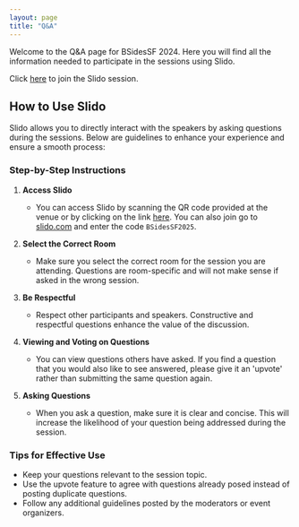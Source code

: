 ```yaml
---
layout: page
title: "Q&A"
--- 
```


Welcome to the Q&A page for BSidesSF 2024. Here you will find all the information needed to participate in the sessions using Slido.

Click [here](https://app.sli.do/event/oqXWxYFPwSacPNv5D4Y2k6) to join the Slido session.

## How to Use Slido

Slido allows you to directly interact with the speakers by asking questions during the sessions. Below are guidelines to enhance your experience and ensure a smooth process:

### Step-by-Step Instructions

1. **Access Slido**
   - You can access Slido by scanning the QR code provided at the venue or by clicking on the link [here](https://app.sli.do/event/oqXWxYFPwSacPNv5D4Y2k6). You can also join go to [slido.com](https://www.slido.com) and enter the code `BSidesSF2025`.

2. **Select the Correct Room**
   - Make sure you select the correct room for the session you are attending. Questions are room-specific and will not make sense if asked in the wrong session.

3. **Be Respectful**
   - Respect other participants and speakers. Constructive and respectful questions enhance the value of the discussion.

4. **Viewing and Voting on Questions**
   - You can view questions others have asked. If you find a question that you would also like to see answered, please give it an 'upvote' rather than submitting the same question again.

5. **Asking Questions**
   - When you ask a question, make sure it is clear and concise. This will increase the likelihood of your question being addressed during the session.

### Tips for Effective Use

- Keep your questions relevant to the session topic.
- Use the upvote feature to agree with questions already posed instead of posting duplicate questions.
- Follow any additional guidelines posted by the moderators or event organizers.
